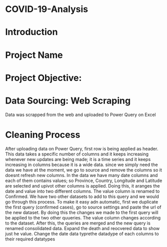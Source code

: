 # COVID-19-Analysis
# Introduction
# Project Name
# Project Objective:
# Data Sourcing: Web Scraping
Data was scrapped from the web and uploaded to Power Query on Excel
# Cleaning Process
After uploading data on Power Query, first row is being applied as header. This data takes a specific number of columns and it keeps increasing whenever new updates are being made; it is a time series and it keeps increasing in columns because it is a wide data. since we simply need the data we have at the moment, we go to source and remove the columns so it doesnt refresh new columns. In the data we have many date columns and each of them contains values; so Province, Country, Longitude and Latitude are selected and upivot other columns is applied. Doing this, it aranges the date and value into two different columns. The value column is renamed to Confirmed. We have two other datasets to add to this query and we would go through this process. To make it easy adn automatic, first we duplicate the first query (confirmed cases), go to source settings and paste the url of the new dataset. By doing this the changes we made to the first query will be applied to the two other quueries. The value column changes according to the dataset. After this, the queries are merged and the new query is renamed consolidated data. Expand the death and reocvered data to show just he value. Change the date data typrethe datadype of each columns to their required datatypes
